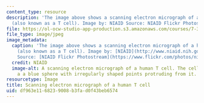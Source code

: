 ```yaml
---
content_type: resource
description: 'The image above shows a scanning electron micrograph of a human T lymphocyte
  (also known as a T cell). Image by: NIAID Source: NIAID Flickr Photostream'
file: https://ol-ocw-studio-app-production.s3.amazonaws.com/courses/7-341-designer-immunity-lessons-in-engineering-the-immune-system-spring-2014/df963e1168239008b3fad0f43beb6574_7-341s14-th.jpg
file_type: image/jpeg
image_metadata:
  caption: 'The image above shows a scanning electron micrograph of a human T lymphocyte
    (also known as a T cell). Image by: [NIAID](http://www.niaid.nih.gov/Pages/default.aspx)
    Source: [NIAID Flickr Photostream](https://www.flickr.com/photos/niaid/5950870236/)'
  credit: NIAID
  image-alt: A scanning electron micrograph of a human T cell. The cell appears as
    a a blue sphere with irregularly shaped points protruding from it.
resourcetype: Image
title: Scanning electron micrograph of a human T cell
uid: df963e11-6823-9008-b3fa-d0f43beb6574
---
```

